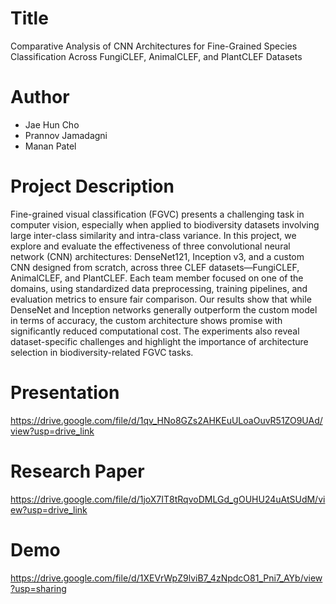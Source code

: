 # Title

Comparative Analysis of CNN Architectures for Fine-Grained Species Classification Across FungiCLEF, AnimalCLEF, and PlantCLEF Datasets

# Author
- Jae Hun Cho
- Prannov Jamadagni
- Manan Patel


# Project Description

Fine-grained visual classification (FGVC) presents a challenging task in computer vision, especially when applied to biodiversity datasets involving large inter-class similarity and intra-class variance. In this project, we explore and evaluate the effectiveness of three convolutional neural network (CNN) architectures: DenseNet121, Inception v3, and a custom CNN designed from scratch, across three CLEF datasets—FungiCLEF, AnimalCLEF, and PlantCLEF. Each team member focused on one of the domains, using standardized data preprocessing, training pipelines, and evaluation metrics to ensure fair comparison. Our results show that while DenseNet and Inception networks generally outperform the custom model in terms of accuracy, the custom architecture shows promise with significantly reduced computational cost. The experiments also reveal dataset-specific challenges and highlight the importance of architecture selection in biodiversity-related FGVC tasks.

# Presentation
https://drive.google.com/file/d/1qv_HNo8GZs2AHKEuULoaOuvR51ZO9UAd/view?usp=drive_link 

# Research Paper
https://drive.google.com/file/d/1joX7IT8tRqvoDMLGd_gOUHU24uAtSUdM/view?usp=drive_link

# Demo
https://drive.google.com/file/d/1XEVrWpZ9lviB7_4zNpdcO81_Pni7_AYb/view?usp=sharing